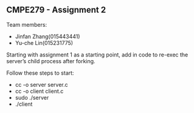 ## CMPE279 - Assignment 2
Team members: 
- Jinfan Zhang(015443441)
- Yu-che Lin(015231775)

Starting with assignment 1 as a starting point, add in code to re-exec the server’s child process after forking.

Follow these steps to start:
- cc -o server server.c
- cc -o client client.c
- sudo ./server
- ./client
